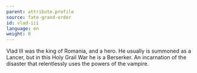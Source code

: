 ```yaml
---
parent: attribute.profile
source: fate-grand-order
id: vlad-iii
language: en
weight: 0
---
```


Vlad III was the king of Romania, and a hero. He usually is summoned as a Lancer, but in this Holy Grail War he is a Berserker. An incarnation of the disaster that relentlessly uses the powers of the vampire.
